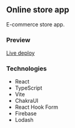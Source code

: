 ## Online store app

E-commerce store app.

### Preview

[Live deploy](https://eld-online-store-app.netlify.app/)

### Technologies

* React
* TypeScript
* Vite
* ChakraUI
* React Hook Form
* Firebase
* Lodash

